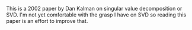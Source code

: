 This is a 2002 paper by Dan Kalman on singular value decomposition or SVD. I'm not yet comfortable with the grasp I have on SVD so reading this paper is an effort to improve that.

#
